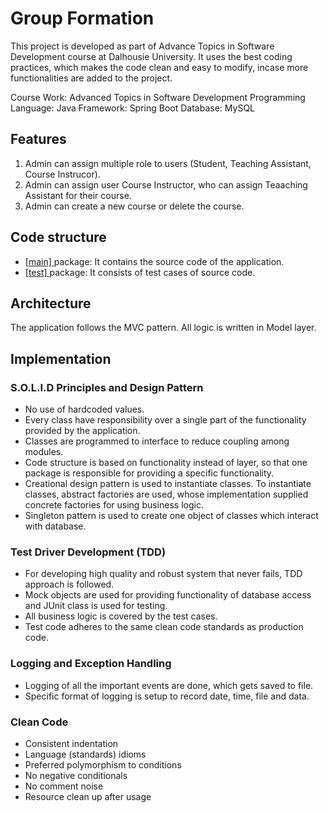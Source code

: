 # Group Formation
This project is developed as part of Advance Topics in Software Development course at Dalhousie University. It uses the best coding practices, which makes the code clean and easy to modify, incase more functionalities are added to the project.

Course Work: Advanced Topics in Software Development
Programming Language: Java
Framework: Spring Boot
Database: MySQL

## Features
1. Admin can assign multiple role to users (Student, Teaching Assistant, Course Instrucor).
2. Admin can assign user Course Instructor, who can assign Teaaching Assistant for their course.
3. Admin can create a new course or delete the course.

## Code structure
* <a href='https://github.com/ruminder-hub/group_formation/tree/master/src/main'>[main] </a> package: It contains the source code of the application.
* <a href='https://github.com/ruminder-hub/group_formation/tree/master/src/test'>[test] </a> package: It consists of test cases of source code.

## Architecture
The application follows the MVC pattern. All logic is written in Model layer.

## Implementation
### S.O.L.I.D Principles and Design Pattern
* No use of hardcoded values.
* Every class have responsibility over a single part of the functionality provided by the application.
* Classes are programmed to interface to reduce coupling among modules.
* Code structure is based on functionality instead of layer, so that one package is responsible for providing a specific functionality.
* Creational design pattern is used to instantiate classes. To instantiate classes, abstract factories are used, whose implementation supplied concrete factories for using business logic.
* Singleton pattern is used to create one object of classes which interact with database.

### Test Driver Development (TDD)
* For developing high quality and robust system that never fails, TDD approach is followed. 
* Mock objects are used for providing functionality of database access and JUnit class is used for testing.
* All business logic is covered by the test cases.
* Test code adheres to the same clean code standards as production code.

### Logging and Exception Handling
* Logging of all the important events are done, which gets saved to file.
* Specific format of logging is setup to record date, time, file and data.

### Clean Code
* Consistent indentation
* Language (standards) idioms
* Preferred polymorphism to conditions
* No negative conditionals
* No comment noise
* Resource clean up after usage




